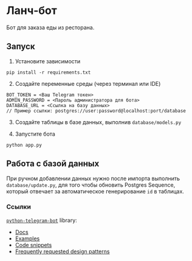 # Ланч-бот
Бот для заказа еды из ресторана.

## Запуск
1. Установите зависимости
```
pip install -r requirements.txt
```
2. Создайте переменные среды (через терминал или IDE)
```
BOT_TOKEN = <Ваш Telegram токен>
ADMIN_PASSWORD = <Пароль администратора для бота>
DATABASE_URL = <Ссылка на базу данных>
// Пример ссылки: postgres://user:password@localhost:port/database
```
3. Создайте таблицы в базе данных, выполнив `database/models.py`

4. Запустите бота
```
python app.py
```

## Работа с базой данных
При ручном добавлении данных нужно после импорта выполнить 
`database/update.py`, для того чтобы обновить Postgres Sequence,
который отвечает за автоматическое генерирование `id` в таблицах.

### Ссылки
[`python-telegram-bot`](https://github.com/python-telegram-bot/python-telegram-bot) library:  
- [Docs](https://python-telegram-bot.readthedocs.io/en/stable/index.html)
- [Examples](https://github.com/python-telegram-bot/python-telegram-bot/blob/master/examples/README.md)
- [Code snippets](https://github.com/python-telegram-bot/python-telegram-bot/wiki/Code-snippets)  
- [Frequently requested design patterns](https://github.com/python-telegram-bot/python-telegram-bot/wiki/Frequently-requested-design-patterns)
